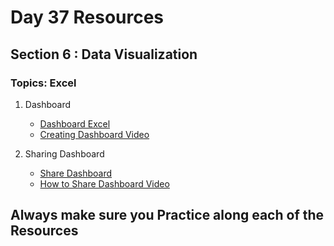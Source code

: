 # Day 37 Resources 

## Section 6 : Data Visualization

### Topics: Excel

1. Dashboard
    * [Dashboard Excel](https://www.goskills.com/Excel/Resources/How-to-create-excel-dashboard)
    * [Creating Dashboard Video](https://www.youtube.com/watch?v=K74_FNnlIF8)

2. Sharing Dashboard
    * [Share Dashboard](https://www.tutorialspoint.com/excel_dashboards/build_excel_dashboard.htm)
    * [How to Share Dashboard Video](https://www.youtube.com/watch?v=VKiHyk5Cs6E)

## Always make sure you Practice along each of the Resources 


